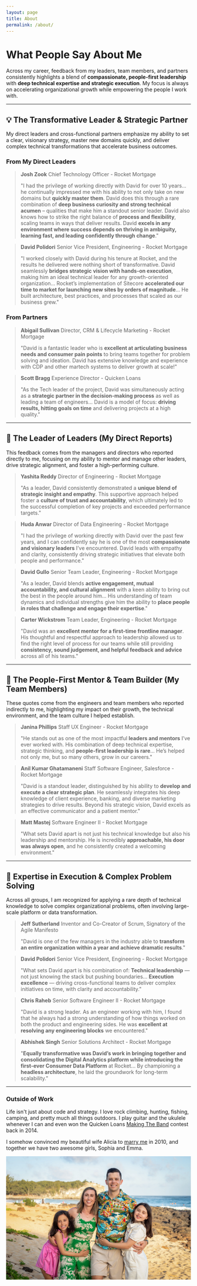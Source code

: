 ```yaml
---
layout: page
title: About
permalink: /about/
---
```


# What People Say About Me

Across my career, feedback from my leaders, team members, and partners consistently highlights a blend of **compassionate, people-first leadership** with **deep technical expertise and strategic execution**. My focus is always on accelerating organizational growth while empowering the people I work with.

---

## 💡 The Transformative Leader & Strategic Partner

My direct leaders and cross-functional partners emphasize my ability to set a clear, visionary strategy, master new domains quickly, and deliver complex technical transformations that accelerate business outcomes.

### From My Direct Leaders
> **Josh Zook**
> Chief Technology Officer - Rocket Mortgage
>
> "I had the privilege of working directly with David for over 10 years... he continually impressed me with his ability to not only take on new domains but **quickly master them**. David does this through a rare combination of **deep business curiosity and strong technical acumen** – qualities that make him a standout senior leader. David also knows how to strike the right balance of **process and flexibility**, scaling teams in ways that deliver results. David **excels in any environment where success depends on thriving in ambiguity, learning fast, and leading confidently through change**."

> **David Polidori**
> Senior Vice President, Engineering - Rocket Mortgage
>
> "I worked closely with David during his tenure at Rocket, and the results he delivered were nothing short of transformative. David seamlessly **bridges strategic vision with hands-on execution**, making him an ideal technical leader for any growth-oriented organization... Rocket’s implementation of Sitecore **accelerated our time to market for launching new sites by orders of magnitude**... He built architecture, best practices, and processes that scaled as our business grew."

### From Partners
> **Abigail Sullivan**
> Director, CRM & Lifecycle Marketing - Rocket Mortgage
>
> "David is a fantastic leader who is **excellent at articulating business needs and consumer pain points** to bring teams together for problem solving and ideation. David has extensive knowledge and experience with $\text{CDP}$ and other $\text{martech}$ systems to deliver growth at scale!"

> **Scott Bragg**
> Experience Director - Quicken Loans
>
> "As the Tech leader of the project, David was simultaneously acting as a **strategic partner in the decision-making process** as well as leading a team of engineers... David is a model of focus: **driving results, hitting goals on time** and delivering projects at a high quality."

---

## 🧭 The Leader of Leaders (My Direct Reports)

This feedback comes from the managers and directors who reported directly to me, focusing on my ability to mentor and manage other leaders, drive strategic alignment, and foster a high-performing culture.

> **Yashita Reddy**
> Director of Engineering - Rocket Mortgage
>
> "As a leader, David consistently demonstrated a **unique blend of strategic insight and empathy**. This supportive approach helped foster a **culture of trust and accountability**, which ultimately led to the successful completion of key projects and exceeded performance targets."

> **Huda Anwar**
> Director of Data Engineering - Rocket Mortgage
>
> "I had the privilege of working directly with David over the past few years, and I can confidently say he is one of the most **compassionate and visionary leaders** I’ve encountered. David leads with empathy and clarity, consistently driving strategic initiatives that elevate both people and performance."

> **David Gullo**
> Senior Team Leader, Engineering - Rocket Mortgage
>
> "As a leader, David blends **active engagement, mutual accountability, and cultural alignment** with a keen ability to bring out the best in the people around him... His understanding of team dynamics and individual strengths give him the ability to **place people in roles that challenge and engage their expertise**."

> **Carter Wickstrom**
> Team Leader, Engineering - Rocket Mortgage
>
> "David was an **excellent mentor for a first-time frontline manager**. His thoughtful and respectful approach to leadership allowed us to find the right level of process for our teams while still providing **consistency, sound judgement, and helpful feedback and advice** across all of his teams."

---

## 👥 The People-First Mentor & Team Builder (My Team Members)

These quotes come from the engineers and team members who reported indirectly to me, highlighting my impact on their growth, the technical environment, and the team culture I helped establish.

> **Janina Phillips**
> Staff UX Engineer - Rocket Mortgage
>
> "He stands out as one of the most impactful **leaders and mentors** I’ve ever worked with. His combination of deep technical expertise, strategic thinking, and **people-first leadership is rare**... He’s helped not only me, but so many others, grow in our careers."

> **Anil Kumar Ghatamaneni**
> Staff Software Engineer, Salesforce - Rocket Mortgage
>
> "David is a standout leader, distinguished by his ability to **develop and execute a clear strategic plan**. He seamlessly integrates his deep knowledge of client experience, banking, and diverse marketing strategies to drive results. Beyond his strategic vision, David excels as an effective communicator and a patient mentor."

> **Matt Mastej**
> Software Engineer II - Rocket Mortgage
>
> "What sets David apart is not just his technical knowledge but also his leadership and mentorship. He is incredibly **approachable, his door was always open**, and he consistently created a welcoming environment."

---

## 🚀 Expertise in Execution & Complex Problem Solving

Across all groups, I am recognized for applying a rare depth of technical knowledge to solve complex organizational problems, often involving large-scale platform or data transformation.

> **Jeff Sutherland**
> Inventor and Co-Creator of Scrum, Signatory of the Agile Manifesto
>
> "David is one of the few managers in the industry able to **transform an entire organization within a year and achieve dramatic results**."

> **David Polidori**
> Senior Vice President, Engineering - Rocket Mortgage
>
> "What sets David apart is his combination of: **Technical leadership** — not just knowing the stack but pushing boundaries... **Execution excellence** — driving cross-functional teams to deliver complex initiatives on time, with clarity and accountability."

> **Chris Raheb**
> Senior Software Engineer II - Rocket Mortgage
>
> "David is a strong leader. As an engineer working with him, I found that he always had a strong understanding of how things worked on both the product and engineering sides. He was **excellent at resolving any engineering blocks** we encountered."

> **Abhishek Singh**
> Senior Solutions Architect - Rocket Mortgage
>
> "**Equally transformative was David’s work in bringing together and consolidating the Digital Analytics platform while introducing the first-ever Consumer Data Platform** at Rocket... By championing a **headless architecture**, he laid the groundwork for long-term scalability."

---

### Outside of Work

Life isn't just about code and strategy. I love rock climbing, hunting, fishing, camping, and pretty much all things outdoors. I play guitar and the ukulele whenever I can and even won the Quicken Loans [Making The Band](https://www.youtube.com/watch?v=o6ZV4m0NP-M) contest back in 2014.

I somehow convinced my beautiful wife Alicia to [marry me](https://www.youtube.com/watch?v=dKtDMy_Es2E) in 2010, and together we have two awesome girls, Sophia and Emma.

<img src="/assets/images/kauai-family-photo.webp" alt="Kauai family photo">
